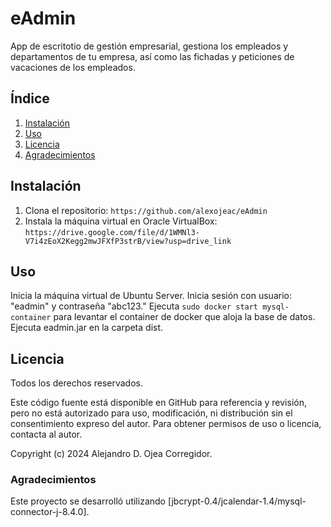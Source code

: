 # eAdmin

App de escritotio de gestión empresarial, gestiona los empleados y departamentos de tu empresa, así como las fichadas y peticiones de vacaciones de los empleados.

## Índice
1. [Instalación](#instalación)
2. [Uso](#uso)
3. [Licencia](#licencia)
4. [Agradecimientos](#agradecimientos)

## Instalación
1. Clona el repositorio: `https://github.com/alexojeac/eAdmin`
2. Instala la máquina virtual en Oracle VirtualBox: `https://drive.google.com/file/d/1WMNl3-V7i4zEoX2Kegg2mwJFXfP3strB/view?usp=drive_link`

## Uso
Inicia la máquina virtual de Ubuntu Server.
Inicia sesión con usuario: "eadmin" y contraseña "abc123."
Ejecuta `sudo docker start mysql-container` para levantar el container de docker que aloja la base de datos.
Ejecuta eadmin.jar en la carpeta dist.


## Licencia
Todos los derechos reservados.

Este código fuente está disponible en GitHub para referencia y revisión, pero no está autorizado para uso, modificación, ni distribución sin el consentimiento expreso del autor. Para obtener permisos de uso o licencia, contacta al autor.

Copyright (c) 2024 Alejandro D. Ojea Corregidor.


### Agradecimientos
Este proyecto se desarrolló utilizando [jbcrypt-0.4/jcalendar-1.4/mysql-connector-j-8.4.0].
